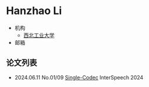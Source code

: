 # Hanzhao Li

- 机构
  - [西北工业大学](../Institutions/NPU_西北工业大学.md)
- 邮箱

## 论文列表

- 2024.06.11 No.01/09 [Single-Codec](../Models/Speech_Neural_Codec/2024.06.11_Single-Codec.md) InterSpeech 2024